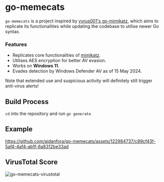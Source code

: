 # go-memecats

`go-memecats` is a project inspired by [vyrus001's go-mimikatz](https://github.com/vyrus001/go-mimikatz), which aims to replicate its functionalities while updating the codebase to utilise newer Go syntax.

### Features
- Replicates core functionalities of [mimikatz](https://github.com/gentilkiwi/mimikatz).
- Utilises AES encryption for better AV evasion.
- Works on **Windows 11**.
- Evades detection by Windows Defender AV as of 15 May 2024.

Note that extended use and suspicious activity will definitely still trigger anti-virus alerts!

## Build Process
`cd` into the repository and run `go generate`

## Example
https://github.com/aidanfora/go-memecats/assets/122984737/c89cf43f-5af4-4af4-ab1f-8a8312be33ad

## VirusTotal Score
![go-memecats-virustotal](https://github.com/aidanfora/go-memecats/assets/122984737/af631283-5a88-42bd-9cef-de372fa4bcec)
